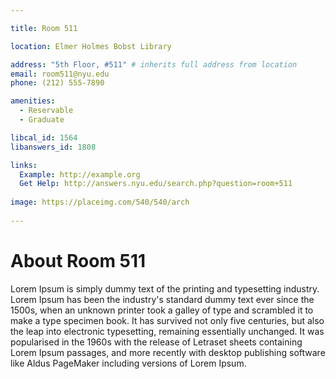 ```yaml
---

title: Room 511

location: Elmer Holmes Bobst Library

address: "5th Floor, #511" # inherits full address from location
email: room511@nyu.edu
phone: (212) 555-7890

amenities:
  - Reservable
  - Graduate

libcal_id: 1564
libanswers_id: 1808

links:
  Example: http://example.org
  Get Help: http://answers.nyu.edu/search.php?question=room+511
  
image: https://placeimg.com/540/540/arch
      
---
```


# About Room 511

Lorem Ipsum is simply dummy text of the printing and typesetting industry. Lorem Ipsum has been the industry's standard dummy text ever since the 1500s, when an unknown printer took a galley of type and scrambled it to make a type specimen book. It has survived not only five centuries, but also the leap into electronic typesetting, remaining essentially unchanged. It was popularised in the 1960s with the release of Letraset sheets containing Lorem Ipsum passages, and more recently with desktop publishing software like Aldus PageMaker including versions of Lorem Ipsum.
